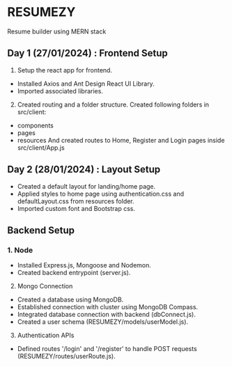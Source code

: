 # RESUMEZY
Resume builder using MERN stack


## Day 1 (27/01/2024) : Frontend Setup
1. Setup the react app for frontend.
  * Installed Axios and Ant Design React UI Library.
  * Imported associated libraries.

2. Created routing and a folder structure. Created following folders in src/client:
  * components
  * pages
  * resources
And created routes to Home, Register and Login pages inside src/client/App.js


## Day 2 (28/01/2024) : Layout Setup
  * Created a default layout for landing/home page.
  * Applied styles to home page using authentication.css and defaultLayout.css from resources folder.
  * Imported custom font and Bootstrap css.


## Backend Setup
### 1. Node 
  * Installed Express.js, Mongoose and Nodemon.
  * Created backend entrypoint (server.js).

2. Mongo Connection
  * Created a database using MongoDB.
  * Established connection with cluster using MongoDB Compass.
  * Integrated database connection with backend (dbConnect.js).
  * Created a user schema (RESUMEZY/models/userModel.js).

3. Authentication APIs
  * Defined routes '/login' and '/register' to handle POST requests (RESUMEZY/routes/userRoute.js).

##
 
